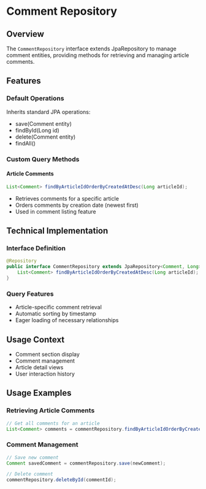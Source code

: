 # Comment Repository

## Overview
The `CommentRepository` interface extends JpaRepository to manage comment entities, providing methods for retrieving and managing article comments.

## Features

### Default Operations
Inherits standard JPA operations:
- save(Comment entity)
- findById(Long id)
- delete(Comment entity)
- findAll()

### Custom Query Methods

#### Article Comments
```java
List<Comment> findByArticleIdOrderByCreatedAtDesc(Long articleId);
```
- Retrieves comments for a specific article
- Orders comments by creation date (newest first)
- Used in comment listing feature

## Technical Implementation

### Interface Definition
```java
@Repository
public interface CommentRepository extends JpaRepository<Comment, Long> {
    List<Comment> findByArticleIdOrderByCreatedAtDesc(Long articleId);
}
```

### Query Features
- Article-specific comment retrieval
- Automatic sorting by timestamp
- Eager loading of necessary relationships

## Usage Context
- Comment section display
- Comment management
- Article detail views
- User interaction history

## Usage Examples

### Retrieving Article Comments
```java
// Get all comments for an article
List<Comment> comments = commentRepository.findByArticleIdOrderByCreatedAtDesc(articleId);
```

### Comment Management
```java
// Save new comment
Comment savedComment = commentRepository.save(newComment);

// Delete comment
commentRepository.deleteById(commentId);
```
